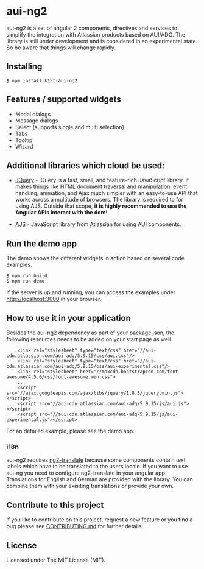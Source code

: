 # aui-ng2

aui-ng2 is a set of angular 2 components, directives and services to simplify the integration with Atlassian products based on AUI/ADG.
The library is still under development and is considered in an experimental state. So be aware that things will change rapidly.

## Installing

```
$ npm install k15t-aui-ng2
```

## Features / supported widgets
* Modal dialogs
* Message dialogs
* Select (supports single and multi selection)
* Tabs
* Tooltip
* Wizard

## Additional libraries which cloud be used:
* [JQuery](https://jquery.com) - jQuery is a fast, small, and feature-rich JavaScript library. It makes things like HTML document traversal
  and manipulation, event handling, animation, and Ajax much simpler with an easy-to-use API that works across a multitude of browsers.
  The library is required to for using AJS. Outside that scope, **it is highly recommended to use the Angular APIs interact with the dom**!

* [AJS](https://docs.atlassian.com/aui/latest/docs/auiselect2.html) - JavaScript library from Atlassian for using AUI components.

## Run the demo app
The demo shows the different widgets in action based on several code examples.

```
$ npm run build
$ npm run demo
```

If the server is up and running, you can access the examples under [http://localhost:3000](http://localhost:3000) in your browser.

## How to use it in your application
Besides the aui-ng2 dependency as part of your package.json, the following resources needs to be added on your start page as well

```
    <link rel="stylesheet" type="text/css" href="//aui-cdn.atlassian.com/aui-adg/5.9.15/css/aui.css"/>
    <link rel="stylesheet" type="text/css" href="//aui-cdn.atlassian.com/aui-adg/5.9.15/css/aui-experimental.css"/>
    <link rel="stylesheet" href="//maxcdn.bootstrapcdn.com/font-awesome/4.5.0/css/font-awesome.min.css">
    ...
    <script src="//ajax.googleapis.com/ajax/libs/jquery/1.8.3/jquery.min.js"></script>
    <script src="//aui-cdn.atlassian.com/aui-adg/5.9.15/js/aui.js"></script>
    <script src="//aui-cdn.atlassian.com/aui-adg/5.9.15/js/aui-experimental.js"></script>
```

For an detailed example, please see the demo app.

### i18n
aui-ng2 requires [ng2-translate]("https://github.com/ocombe/ng2-translate") because some components
contain text labels which have to be translated to the users locale. If you want to use aui-ng you need to
configure ng2-translate in your angular app. Translations for English and German are provided with the library. You can combine them with your exisiting translations or provide your own.

## Contribute to this project
If you like to contribute on this project, request a new feature or you find a bug please see [CONTRIBUTING.md](https://github.com/K15t/aui-ng2/blob/master/CONTRIBUTING.md)
for further details.

## License
Licensed under The MIT License (MIT).
